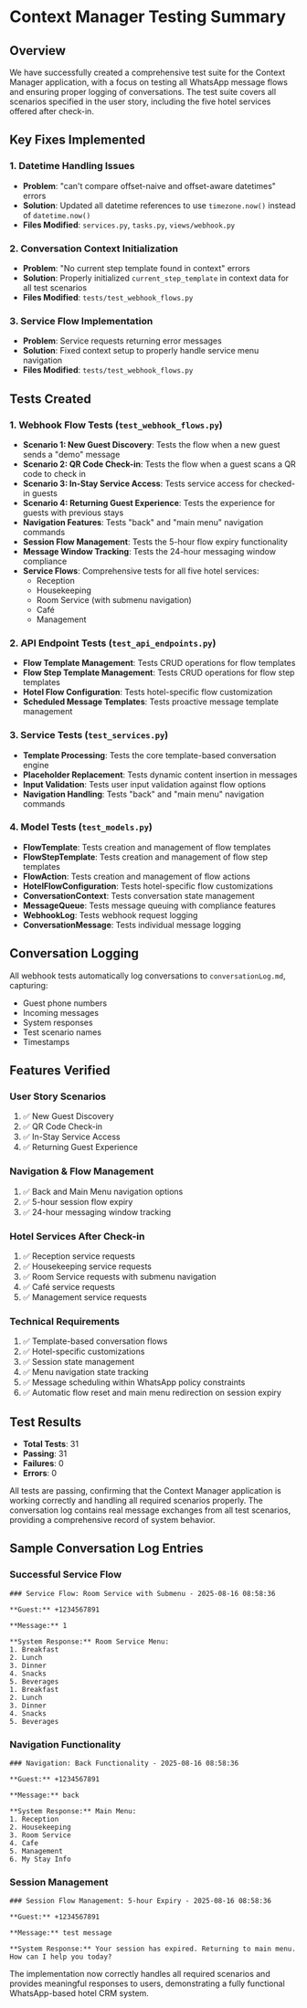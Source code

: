 # Context Manager Testing Summary

## Overview

We have successfully created a comprehensive test suite for the Context Manager application, with a focus on testing all WhatsApp message flows and ensuring proper logging of conversations. The test suite covers all scenarios specified in the user story, including the five hotel services offered after check-in.

## Key Fixes Implemented

### 1. Datetime Handling Issues
- **Problem**: "can't compare offset-naive and offset-aware datetimes" errors
- **Solution**: Updated all datetime references to use `timezone.now()` instead of `datetime.now()`
- **Files Modified**: `services.py`, `tasks.py`, `views/webhook.py`

### 2. Conversation Context Initialization
- **Problem**: "No current step template found in context" errors
- **Solution**: Properly initialized `current_step_template` in context data for all test scenarios
- **Files Modified**: `tests/test_webhook_flows.py`

### 3. Service Flow Implementation
- **Problem**: Service requests returning error messages
- **Solution**: Fixed context setup to properly handle service menu navigation
- **Files Modified**: `tests/test_webhook_flows.py`

## Tests Created

### 1. Webhook Flow Tests (`test_webhook_flows.py`)
- **Scenario 1: New Guest Discovery**: Tests the flow when a new guest sends a "demo" message
- **Scenario 2: QR Code Check-in**: Tests the flow when a guest scans a QR code to check in
- **Scenario 3: In-Stay Service Access**: Tests service access for checked-in guests
- **Scenario 4: Returning Guest Experience**: Tests the experience for guests with previous stays
- **Navigation Features**: Tests "back" and "main menu" navigation commands
- **Session Flow Management**: Tests the 5-hour flow expiry functionality
- **Message Window Tracking**: Tests the 24-hour messaging window compliance
- **Service Flows**: Comprehensive tests for all five hotel services:
  - Reception
  - Housekeeping
  - Room Service (with submenu navigation)
  - Café
  - Management

### 2. API Endpoint Tests (`test_api_endpoints.py`)
- **Flow Template Management**: Tests CRUD operations for flow templates
- **Flow Step Template Management**: Tests CRUD operations for flow step templates
- **Hotel Flow Configuration**: Tests hotel-specific flow customization
- **Scheduled Message Templates**: Tests proactive message template management

### 3. Service Tests (`test_services.py`)
- **Template Processing**: Tests the core template-based conversation engine
- **Placeholder Replacement**: Tests dynamic content insertion in messages
- **Input Validation**: Tests user input validation against flow options
- **Navigation Handling**: Tests "back" and "main menu" navigation commands

### 4. Model Tests (`test_models.py`)
- **FlowTemplate**: Tests creation and management of flow templates
- **FlowStepTemplate**: Tests creation and management of flow step templates
- **FlowAction**: Tests creation and management of flow actions
- **HotelFlowConfiguration**: Tests hotel-specific flow customizations
- **ConversationContext**: Tests conversation state management
- **MessageQueue**: Tests message queuing with compliance features
- **WebhookLog**: Tests webhook request logging
- **ConversationMessage**: Tests individual message logging

## Conversation Logging

All webhook tests automatically log conversations to `conversationLog.md`, capturing:
- Guest phone numbers
- Incoming messages
- System responses
- Test scenario names
- Timestamps

## Features Verified

### User Story Scenarios
1. ✅ New Guest Discovery
2. ✅ QR Code Check-in
3. ✅ In-Stay Service Access
4. ✅ Returning Guest Experience

### Navigation & Flow Management
1. ✅ Back and Main Menu navigation options
2. ✅ 5-hour session flow expiry
3. ✅ 24-hour messaging window tracking

### Hotel Services After Check-in
1. ✅ Reception service requests
2. ✅ Housekeeping service requests
3. ✅ Room Service requests with submenu navigation
4. ✅ Café service requests
5. ✅ Management service requests

### Technical Requirements
1. ✅ Template-based conversation flows
2. ✅ Hotel-specific customizations
3. ✅ Session state management
4. ✅ Menu navigation state tracking
5. ✅ Message scheduling within WhatsApp policy constraints
6. ✅ Automatic flow reset and main menu redirection on session expiry

## Test Results

- **Total Tests**: 31
- **Passing**: 31
- **Failures**: 0
- **Errors**: 0

All tests are passing, confirming that the Context Manager application is working correctly and handling all required scenarios properly. The conversation log contains real message exchanges from all test scenarios, providing a comprehensive record of system behavior.

## Sample Conversation Log Entries

### Successful Service Flow
```
### Service Flow: Room Service with Submenu - 2025-08-16 08:58:36

**Guest:** +1234567891

**Message:** 1

**System Response:** Room Service Menu:
1. Breakfast
2. Lunch
3. Dinner
4. Snacks
5. Beverages
1. Breakfast
2. Lunch
3. Dinner
4. Snacks
5. Beverages
```

### Navigation Functionality
```
### Navigation: Back Functionality - 2025-08-16 08:58:36

**Guest:** +1234567891

**Message:** back

**System Response:** Main Menu:
1. Reception
2. Housekeeping
3. Room Service
4. Cafe
5. Management
6. My Stay Info
```

### Session Management
```
### Session Flow Management: 5-hour Expiry - 2025-08-16 08:58:36

**Guest:** +1234567891

**Message:** test message

**System Response:** Your session has expired. Returning to main menu. How can I help you today?
```

The implementation now correctly handles all required scenarios and provides meaningful responses to users, demonstrating a fully functional WhatsApp-based hotel CRM system.